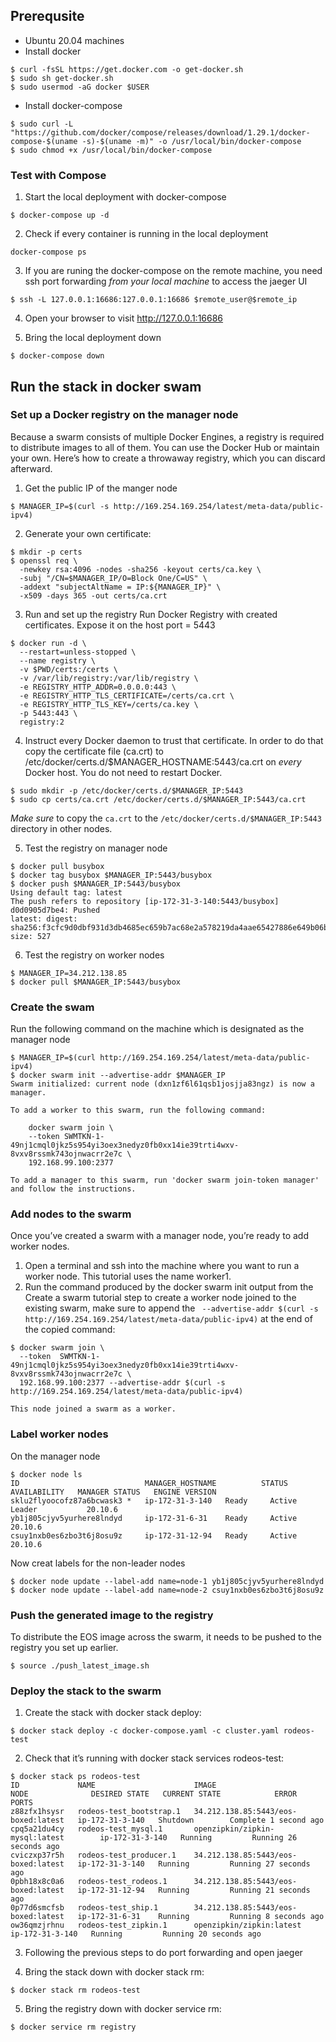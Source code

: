 ## Prerequsite

- Ubuntu 20.04 machines
- Install docker 
```
$ curl -fsSL https://get.docker.com -o get-docker.sh
$ sudo sh get-docker.sh
$ sudo usermod -aG docker $USER
```
- Install docker-compose
```
$ sudo curl -L "https://github.com/docker/compose/releases/download/1.29.1/docker-compose-$(uname -s)-$(uname -m)" -o /usr/local/bin/docker-compose
$ sudo chmod +x /usr/local/bin/docker-compose
```

### Test with Compose

1. Start the local deployment with docker-compose
```
$ docker-compose up -d
```

2. Check if every container is running in the local deployment 
```
docker-compose ps
```

3. If you are runing the docker-compose on the remote machine, you need ssh port forwarding *from your local machine* to access the jaeger UI
```
$ ssh -L 127.0.0.1:16686:127.0.0.1:16686 $remote_user@$remote_ip
```

4. Open your browser to visit http://127.0.0.1:16686

5. Bring the local deployment down
```
$ docker-compose down
```
## Run the stack in docker swam

### Set up a Docker registry on the manager node
Because a swarm consists of multiple Docker Engines, a registry is required to distribute images to all of them. You can use the Docker Hub or maintain your own. Here’s how to create a throwaway registry, which you can discard afterward.

1. Get the public IP of the manger node
```
$ MANAGER_IP=$(curl -s http://169.254.169.254/latest/meta-data/public-ipv4)
```

2. Generate your own certificate:
```
$ mkdir -p certs
$ openssl req \
  -newkey rsa:4096 -nodes -sha256 -keyout certs/ca.key \
  -subj "/CN=$MANAGER_IP/O=Block One/C=US" \
  -addext "subjectAltName = IP:${MANAGER_IP}" \
  -x509 -days 365 -out certs/ca.crt
```

3. Run and set up the registry
Run Docker Registry with created certificates. Expose it on the host port = 5443
```
$ docker run -d \
  --restart=unless-stopped \
  --name registry \
  -v $PWD/certs:/certs \
  -v /var/lib/registry:/var/lib/registry \
  -e REGISTRY_HTTP_ADDR=0.0.0.0:443 \
  -e REGISTRY_HTTP_TLS_CERTIFICATE=/certs/ca.crt \
  -e REGISTRY_HTTP_TLS_KEY=/certs/ca.key \
  -p 5443:443 \
  registry:2
```

4. Instruct every Docker daemon to trust that certificate. In order to do that copy the certificate file (ca.crt) to /etc/docker/certs.d/$MANAGER_HOSTNAME:5443/ca.crt on *every* Docker host. You do not need to restart Docker.

```
$ sudo mkdir -p /etc/docker/certs.d/$MANAGER_IP:5443
$ sudo cp certs/ca.crt /etc/docker/certs.d/$MANAGER_IP:5443/ca.crt
```

*Make sure* to copy the `ca.crt` to the `/etc/docker/certs.d/$MANAGER_IP:5443` directory in other nodes.

5. Test the registry on manager node
```
$ docker pull busybox
$ docker tag busybox $MANAGER_IP:5443/busybox
$ docker push $MANAGER_IP:5443/busybox
Using default tag: latest
The push refers to repository [ip-172-31-3-140:5443/busybox]
d0d0905d7be4: Pushed
latest: digest: sha256:f3cfc9d0dbf931d3db4685ec659b7ac68e2a578219da4aae65427886e649b06b size: 527
```

6. Test the registry on worker nodes
```
$ MANAGER_IP=34.212.138.85
$ docker pull $MANAGER_IP:5443/busybox
```


### Create the swam

Run the following command on the machine which is designated as the manager node
```
$ MANAGER_IP=$(curl http://169.254.169.254/latest/meta-data/public-ipv4)
$ docker swarm init --advertise-addr $MANAGER_IP
Swarm initialized: current node (dxn1zf6l61qsb1josjja83ngz) is now a manager.

To add a worker to this swarm, run the following command:

    docker swarm join \
    --token SWMTKN-1-49nj1cmql0jkz5s954yi3oex3nedyz0fb0xx14ie39trti4wxv-8vxv8rssmk743ojnwacrr2e7c \
    192.168.99.100:2377

To add a manager to this swarm, run 'docker swarm join-token manager' and follow the instructions.
```

### Add nodes to the swarm
Once you’ve created a swarm with a manager node, you’re ready to add worker nodes.
1. Open a terminal and ssh into the machine where you want to run a worker node. This tutorial uses the name worker1.
2. Run the command produced by the docker swarm init output from the Create a swarm tutorial step to create a worker node joined to the existing swarm,
  make sure to append the ` --advertise-addr $(curl -s http://169.254.169.254/latest/meta-data/public-ipv4)` at the end of the copied command:
```
$ docker swarm join \
  --token  SWMTKN-1-49nj1cmql0jkz5s954yi3oex3nedyz0fb0xx14ie39trti4wxv-8vxv8rssmk743ojnwacrr2e7c \
  192.168.99.100:2377 --advertise-addr $(curl -s http://169.254.169.254/latest/meta-data/public-ipv4)

This node joined a swarm as a worker.
```

### Label worker nodes

On the manager node
```
$ docker node ls
ID                            MANAGER_HOSTNAME          STATUS    AVAILABILITY   MANAGER STATUS   ENGINE VERSION
sklu2flyoocofz87a6bcwask3 *   ip-172-31-3-140   Ready     Active         Leader           20.10.6
yb1j805cjyv5yurhere8lndyd     ip-172-31-6-31    Ready     Active                          20.10.6
csuy1nxb0es6zbo3t6j8osu9z     ip-172-31-12-94   Ready     Active                          20.10.6
```

Now creat labels for the non-leader nodes

```
$ docker node update --label-add name=node-1 yb1j805cjyv5yurhere8lndyd
$ docker node update --label-add name=node-2 csuy1nxb0es6zbo3t6j8osu9z
```

### Push the generated image to the registry
To distribute the EOS image across the swarm, it needs to be pushed to the registry you set up earlier. 

```
$ source ./push_latest_image.sh
```

### Deploy the stack to the swarm

1. Create the stack with docker stack deploy:
```
$ docker stack deploy -c docker-compose.yaml -c cluster.yaml rodeos-test
```

2. Check that it’s running with docker stack services rodeos-test:
```
$ docker stack ps rodeos-test 
ID             NAME                      IMAGE                                 NODE              DESIRED STATE   CURRENT STATE            ERROR     PORTS
z88zfx1hsysr   rodeos-test_bootstrap.1   34.212.138.85:5443/eos-boxed:latest   ip-172-31-3-140   Shutdown        Complete 1 second ago              
cpq5a21du4cy   rodeos-test_mysql.1       openzipkin/zipkin-mysql:latest        ip-172-31-3-140   Running         Running 26 seconds ago             
cviczxp37r5h   rodeos-test_producer.1    34.212.138.85:5443/eos-boxed:latest   ip-172-31-3-140   Running         Running 27 seconds ago             
0pbh18x8c0a6   rodeos-test_rodeos.1      34.212.138.85:5443/eos-boxed:latest   ip-172-31-12-94   Running         Running 21 seconds ago             
0p77d6smcfsb   rodeos-test_ship.1        34.212.138.85:5443/eos-boxed:latest   ip-172-31-6-31    Running         Running 8 seconds ago              
ow36qmzjrhnu   rodeos-test_zipkin.1      openzipkin/zipkin:latest              ip-172-31-3-140   Running         Running 20 seconds ago
```

3. Following the previous steps to do port forwarding and open jaeger

4. Bring the stack down with docker stack rm:
```
$ docker stack rm rodeos-test
```

5. Bring the registry down with docker service rm:
```
$ docker service rm registry
```


